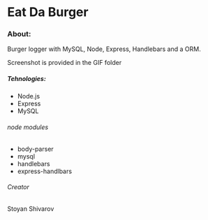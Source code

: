 # Eat Da Burger

### About:
 Burger logger with MySQL, Node, Express, Handlebars and a ORM.

 
 Screenshot is provided in the GIF folder

##### Tehnologies:

* Node.js
* Express 
* MySQL
###### node modules
   * body-parser 
   * mysql 
   * handlebars 
   * express-handlbars


 ###### Creator
 Stoyan Shivarov